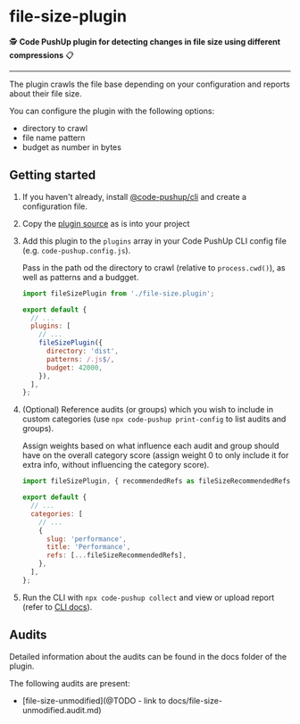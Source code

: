 # file-size-plugin

🕵️ **Code PushUp plugin for detecting changes in file size using different compressions** 📋

---

The plugin crawls the file base depending on your configuration and reports about their file size.

You can configure the plugin with the following options:

- directory to crawl
- file name pattern
- budget as number in bytes

## Getting started

1. If you haven't already, install [@code-pushup/cli](../cli/README.md) and create a configuration file.

2. Copy the [plugin source](../file-size) as is into your project

3. Add this plugin to the `plugins` array in your Code PushUp CLI config file (e.g. `code-pushup.config.js`).

   Pass in the path od the directory to crawl (relative to `process.cwd()`), as well as patterns and a budgget.

   ```js
   import fileSizePlugin from './file-size.plugin';

   export default {
     // ...
     plugins: [
       // ...
       fileSizePlugin({
         directory: 'dist',
         patterns: /.js$/,
         budget: 42000,
       }),
     ],
   };
   ```

4. (Optional) Reference audits (or groups) which you wish to include in custom categories (use `npx code-pushup print-config` to list audits and groups).

   Assign weights based on what influence each audit and group should have on the overall category score (assign weight 0 to only include it for extra info, without influencing the category score).

   ```js
   import fileSizePlugin, { recommendedRefs as fileSizeRecommendedRefs } from './file-size.plugin';

   export default {
     // ...
     categories: [
       // ...
       {
         slug: 'performance',
         title: 'Performance',
         refs: [...fileSizeRecommendedRefs],
       },
     ],
   };
   ```

5. Run the CLI with `npx code-pushup collect` and view or upload report (refer to [CLI docs](../cli/README.md)).

## Audits

Detailed information about the audits can be found in the docs folder of the plugin.

The following audits are present:

- [file-size-unmodified](@TODO - link to docs/file-size-unmodified.audit.md)
